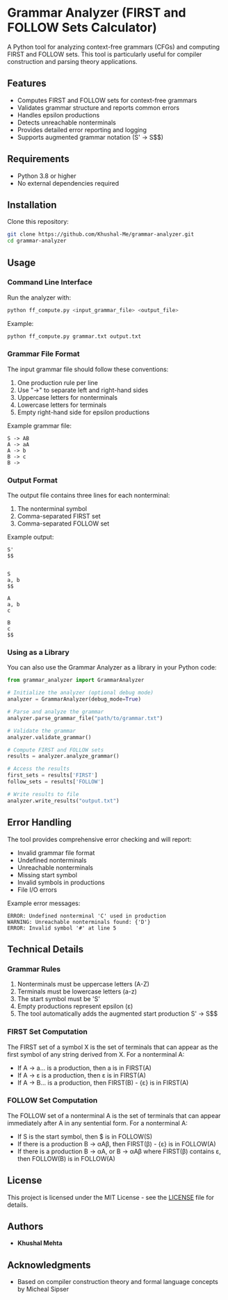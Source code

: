 # Grammar Analyzer (FIRST and FOLLOW Sets Calculator)

A Python tool for analyzing context-free grammars (CFGs) and computing FIRST and FOLLOW sets. This tool is particularly useful for compiler construction and parsing theory applications.

## Features

- Computes FIRST and FOLLOW sets for context-free grammars
- Validates grammar structure and reports common errors
- Handles epsilon productions
- Detects unreachable nonterminals
- Provides detailed error reporting and logging
- Supports augmented grammar notation (S' -> S$$)

## Requirements

- Python 3.8 or higher
- No external dependencies required

## Installation

Clone this repository:
```bash
git clone https://github.com/Khushal-Me/grammar-analyzer.git
cd grammar-analyzer
```

## Usage

### Command Line Interface

Run the analyzer with:
```bash
python ff_compute.py <input_grammar_file> <output_file>
```

Example:
```bash
python ff_compute.py grammar.txt output.txt
```

### Grammar File Format

The input grammar file should follow these conventions:

1. One production rule per line
2. Use "->" to separate left and right-hand sides
3. Uppercase letters for nonterminals
4. Lowercase letters for terminals
5. Empty right-hand side for epsilon productions

Example grammar file:
```
S -> AB
A -> aA
A -> b
B -> c
B ->
```

### Output Format

The output file contains three lines for each nonterminal:
1. The nonterminal symbol
2. Comma-separated FIRST set
3. Comma-separated FOLLOW set

Example output:
```
S'
$$


S
a, b
$$

A
a, b
c

B
c
$$
```

### Using as a Library

You can also use the Grammar Analyzer as a library in your Python code:

```python
from grammar_analyzer import GrammarAnalyzer

# Initialize the analyzer (optional debug mode)
analyzer = GrammarAnalyzer(debug_mode=True)

# Parse and analyze the grammar
analyzer.parse_grammar_file("path/to/grammar.txt")

# Validate the grammar
analyzer.validate_grammar()

# Compute FIRST and FOLLOW sets
results = analyzer.analyze_grammar()

# Access the results
first_sets = results['FIRST']
follow_sets = results['FOLLOW']

# Write results to file
analyzer.write_results("output.txt")
```

## Error Handling

The tool provides comprehensive error checking and will report:
- Invalid grammar file format
- Undefined nonterminals
- Unreachable nonterminals
- Missing start symbol
- Invalid symbols in productions
- File I/O errors

Example error messages:
```
ERROR: Undefined nonterminal 'C' used in production
WARNING: Unreachable nonterminals found: {'D'}
ERROR: Invalid symbol '#' at line 5
```

## Technical Details

### Grammar Rules

1. Nonterminals must be uppercase letters (A-Z)
2. Terminals must be lowercase letters (a-z)
3. The start symbol must be 'S'
4. Empty productions represent epsilon (ε)
5. The tool automatically adds the augmented start production S' -> S$$

### FIRST Set Computation

The FIRST set of a symbol X is the set of terminals that can appear as the first symbol of any string derived from X. For a nonterminal A:
- If A -> a... is a production, then a is in FIRST(A)
- If A -> ε is a production, then ε is in FIRST(A)
- If A -> B... is a production, then FIRST(B) - {ε} is in FIRST(A)

### FOLLOW Set Computation

The FOLLOW set of a nonterminal A is the set of terminals that can appear immediately after A in any sentential form. For a nonterminal A:
- If S is the start symbol, then $ is in FOLLOW(S)
- If there is a production B -> αAβ, then FIRST(β) - {ε} is in FOLLOW(A)
- If there is a production B -> αA, or B -> αAβ where FIRST(β) contains ε, then FOLLOW(B) is in FOLLOW(A)


## License

This project is licensed under the MIT License - see the [LICENSE](LICENSE) file for details.

## Authors

- **Khushal Mehta** 

## Acknowledgments

- Based on compiler construction theory and formal language concepts by Micheal Sipser
